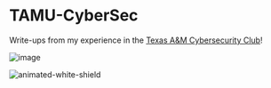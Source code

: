 # TAMU-CyberSec

Write-ups from my experience in the [Texas A&M Cybersecurity Club](https://cybr.club/)!

![image](https://user-images.githubusercontent.com/99063625/152633092-f455246d-6111-442b-80ee-9361ae9985b6.png)

![animated-white-shield](https://user-images.githubusercontent.com/99063625/152633116-635bb610-f868-43af-bba9-be4fcefa2a7f.gif)
